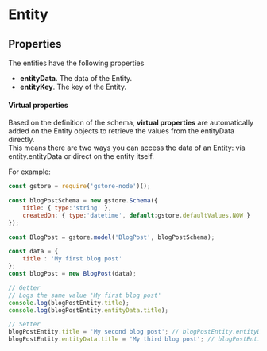 # Entity

## Properties

The entities have the following properties

* **entityData**. The data of the Entity.
* **entityKey**. The key of the Entity.

#### Virtual properties

Based on the definition of the schema, **virtual properties** are automatically added on the Entity objects to retrieve the values from the entityData directly.  
This means there are two ways you can access the data of an Entity: via entity.entityData or direct on the entity itself.

For example:

```js
const gstore = require('gstore-node')();

const blogPostSchema = new gstore.Schema({
    title: { type:'string' },
    createdOn: { type:'datetime', default:gstore.defaultValues.NOW }
});

const BlogPost = gstore.model('BlogPost', blogPostSchema);

const data = {
    title : 'My first blog post'
};
const blogPost = new BlogPost(data);

// Getter
// Logs the same value 'My first blog post'
console.log(blogPostEntity.title);
console.log(blogPostEntity.entityData.title);

// Setter
blogPostEntity.title = 'My second blog post'; // blogPostEntity.entityData.title is also changed
blogPostEntity.entityData.title = 'My third blog post'; // blogPostEntity.title is also changed
```




